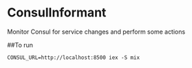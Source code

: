# ConsulInformant

Monitor Consul for service changes and perform some actions

##To run

```
CONSUL_URL=http://localhost:8500 iex -S mix
```
